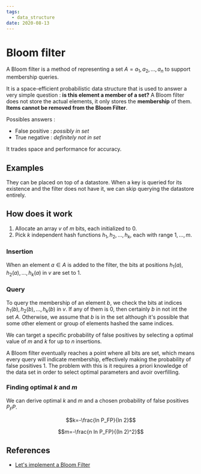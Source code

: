 ```yaml
---
tags:
  - data_structure
date: 2020-08-13
---
```


# Bloom filter

A Bloom filter is a method of representing a set $A = a_1, a_2, ..., a_n$ to support membership queries.

It is a space-efficient probabilistic data structure that is used to answer a very simple question : **is this element a member of a set?** A Bloom filter does not store the actual elements, it only stores the **membership** of them. **Items cannot be removed from the Bloom Filter**.

Possibles answers :

- False positive : *possibly in set*
- True negative : *definitely not in set*

It trades space and performance for accuracy.

## Examples

They can be placed on top of a datastore. When a key is queried for its existence and the filter does not have it, we can skip querying the datastore entirely.

## How does it work

1. Allocate an array $v$ of $m$ bits, each initialized to $0$.
2. Pick $k$ independent hash functions $h_1, h_2, ..., h_k$, each with range $1, ..., m$.

### Insertion

When an element $a \in A$ is added to the filter, the bits at positions $h_1(a), h_2(a), ..., h_k(a)$ in $v$ are set to $1$.

### Query

To query the membership of an element $b$, we check the bits at indices $h_1(b), h_2(b), ..., h_k(b)$ in $v$. If any of them is $0$, then certainly $b$ in not int the set $A$. Otherwise, we assume that $b$ is in the set although it's possible that some other element or group of elements hashed the same indices.

We can target a specific probability of false positives by selecting a optimal value of $m$ and $k$ for up to $n$ insertions.

A Bloom filter eventually reaches a point where all bits are set, which means every query will indicate membership, effectively making the probability of false positives 1. The problem with this is it requires a priori knowledge of the data set in order to select optimal parameters and avoir overfilling.

### Finding optimal $k$ and $m$

We can derive optimal $k$ and $m$ and a chosen probability of false positives $P_FP$.

$$k=-\frac{ln P_FP}{ln 2}$$

$$m=-\frac{n ln P_FP}{(ln 2)^2}$$


## References

- [Let's implement a Bloom Filter](https://onatm.dev/2020/08/10/let-s-implement-a-bloom-filter/)
